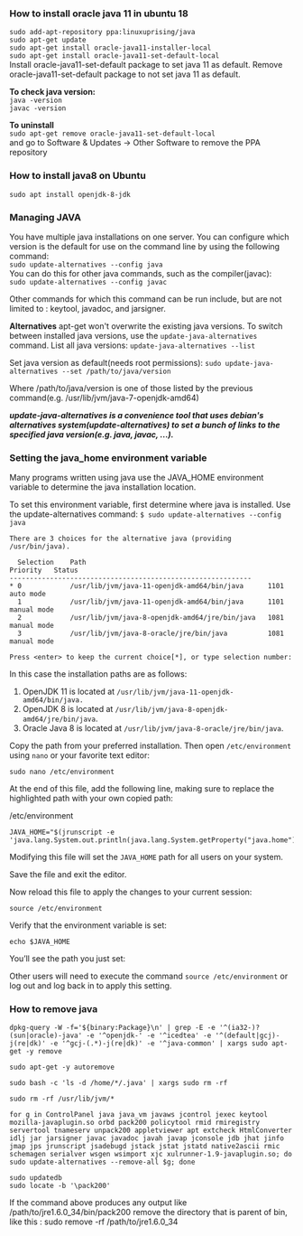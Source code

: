 ### How to install oracle java 11 in ubuntu 18

```sudo add-apt-repository ppa:linuxuprising/java```  
```sudo apt-get update```   
```sudo apt-get install oracle-java11-installer-local```   
```sudo apt-get install oracle-java11-set-default-local```    
   Install oracle-java11-set-default package to set java 11 as default. Remove oracle-java11-set-default package to not set java 11 as default. 

**To check java version:**   
```java -version```   
```javac -version```   

**To uninstall**     
```sudo apt-get remove oracle-java11-set-default-local```      
and   go to Software & Updates -> Other Software to remove the PPA repository    


### How to install java8 on Ubuntu    
```sudo apt install openjdk-8-jdk```   


### Managing JAVA
You have multiple java installations on one server. You can configure which version is the default for use on the command line by using the following command:  
```sudo update-alternatives --config java```  
You can do this for other java commands, such as the compiler(javac):  
```sudo update-alternatives --config javac```  

Other commands for which this command can be run include, but are not limited to : keytool, javadoc, and jarsigner. 

**Alternatives**
apt-get won't overwrite the existing java versions.
To switch between installed java versions, use the ```update-java-alternatives``` command.
List all java versions:
```update-java-alternatives --list```

Set java version as default(needs root permissions):
```sudo update-java-alternatives --set /path/to/java/version```

Where /path/to/java/version is one of those listed by the previous command(e.g. /usr/lib/jvm/java-7-openjdk-amd64)

***update-java-alternatives is a convenience tool that uses debian's alternatives system(update-alternatives) to set  a bunch of links to the specified java version(e.g. java, javac, ...).***

### Setting the java_home environment variable
Many programs written using java use the JAVA_HOME environment variable to determine the java installation location. 

To set this environment variable, first determine where java is installed. Use the update-alternatives command:
```$ sudo update-alternatives --config java```

```
There are 3 choices for the alternative java (providing /usr/bin/java).

  Selection    Path                                            Priority   Status
------------------------------------------------------------
* 0            /usr/lib/jvm/java-11-openjdk-amd64/bin/java      1101      auto mode
  1            /usr/lib/jvm/java-11-openjdk-amd64/bin/java      1101      manual mode
  2            /usr/lib/jvm/java-8-openjdk-amd64/jre/bin/java   1081      manual mode
  3            /usr/lib/jvm/java-8-oracle/jre/bin/java          1081      manual mode

Press <enter> to keep the current choice[*], or type selection number:
```

In this case the installation paths are as follows:

1.  OpenJDK 11 is located at  `/usr/lib/jvm/java-11-openjdk-amd64/bin/java.`
2.  OpenJDK 8 is located at  `/usr/lib/jvm/java-8-openjdk-amd64/jre/bin/java`.
3.  Oracle Java 8 is located at  `/usr/lib/jvm/java-8-oracle/jre/bin/java`.

Copy the path from your preferred installation. Then open  `/etc/environment`  using  `nano`  or your favorite text editor:

```
sudo nano /etc/environment
```

At the end of this file, add the following line, making sure to replace the highlighted path with your own copied path:

/etc/environment

```
JAVA_HOME="$(jrunscript -e 'java.lang.System.out.println(java.lang.System.getProperty("java.home"));')"
```

Modifying this file will set the  `JAVA_HOME`  path for all users on your system.

Save the file and exit the editor.

Now reload this file to apply the changes to your current session:

```
source /etc/environment
```

Verify that the environment variable is set:

```
echo $JAVA_HOME
```

You’ll see the path you just set:


Other users will need to execute the command  `source /etc/environment`  or log out and log back in to apply this setting.


### How to remove java   
 
```
dpkg-query -W -f='${binary:Package}\n' | grep -E -e '^(ia32-)?(sun|oracle)-java' -e '^openjdk-' -e '^icedtea' -e '^(default|gcj)-j(re|dk)' -e '^gcj-(.*)-j(re|dk)' -e '^java-common' | xargs sudo apt-get -y remove
```   


```  
sudo apt-get -y autoremove

```  

```
sudo bash -c 'ls -d /home/*/.java' | xargs sudo rm -rf  
```  

```
sudo rm -rf /usr/lib/jvm/*

``` 

```
for g in ControlPanel java java_vm javaws jcontrol jexec keytool mozilla-javaplugin.so orbd pack200 policytool rmid rmiregistry servertool tnameserv unpack200 appletviewer apt extcheck HtmlConverter idlj jar jarsigner javac javadoc javah javap jconsole jdb jhat jinfo jmap jps jrunscript jsadebugd jstack jstat jstatd native2ascii rmic schemagen serialver wsgen wsimport xjc xulrunner-1.9-javaplugin.so; do sudo update-alternatives --remove-all $g; done

```

```
sudo updatedb
sudo locate -b '\pack200'
```  
If the command above produces any output like /path/to/jre1.6.0_34/bin/pack200 remove the directory that is parent of bin, like this : sudo remove -rf /path/to/jre1.6.0_34
